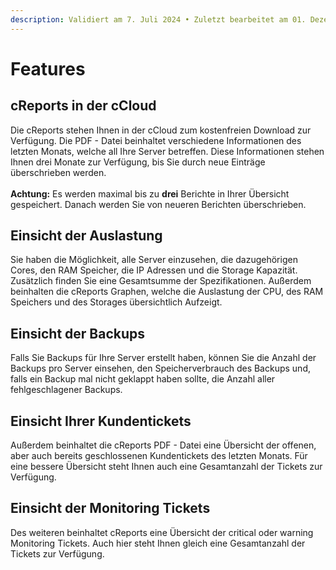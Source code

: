 ```yaml
---
description: Validiert am 7. Juli 2024 • Zuletzt bearbeitet am 01. Dezember 2024
---
```


# Features

## cReports in der cCloud

Die cReports stehen Ihnen in der cCloud zum kostenfreien Download zur Verfügung. Die PDF - Datei beinhaltet verschiedene Informationen des letzten Monats, welche all Ihre Server betreffen. Diese Informationen stehen Ihnen drei Monate zur Verfügung, bis Sie durch neue Einträge überschrieben werden.\
\
**Achtung:** Es werden maximal bis zu **drei** Berichte in Ihrer Übersicht gespeichert. Danach werden Sie von neueren Berichten überschrieben.

## Einsicht der Auslastung&#x20;

Sie haben die Möglichkeit, alle Server einzusehen, die dazugehörigen Cores, den RAM Speicher, die IP Adressen und die Storage Kapazität. Zusätzlich finden Sie eine Gesamtsumme der Spezifikationen. Außerdem beinhalten die cReports Graphen, welche die Auslastung der CPU, des RAM Speichers und des Storages übersichtlich Aufzeigt.&#x20;

## Einsicht der Backups

Falls Sie Backups für Ihre Server erstellt haben, können Sie die Anzahl der Backups pro Server einsehen, den Speicherverbrauch des Backups und, falls ein Backup mal nicht geklappt haben sollte, die Anzahl aller fehlgeschlagener Backups.

## Einsicht Ihrer Kundentickets

Außerdem beinhaltet die cReports PDF - Datei eine Übersicht der offenen, aber auch bereits geschlossenen Kundentickets des letzten Monats. Für eine bessere Übersicht steht Ihnen auch eine Gesamtanzahl der Tickets zur Verfügung.

## Einsicht der Monitoring Tickets

Des weiteren beinhaltet cReports eine Übersicht der critical oder warning Monitoring Tickets. Auch hier steht Ihnen gleich eine Gesamtanzahl der Tickets zur Verfügung. &#x20;
